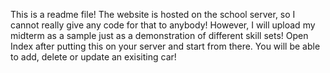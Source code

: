 This is a readme file!
The website is hosted on the school server, so I cannot really give any code for that to anybody! However, I will upload my midterm as a sample just as a demonstration of different skill sets! Open Index after putting this on your server and start from there. You will be able to add, delete or update an exisiting car!


